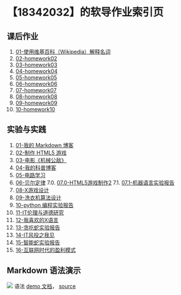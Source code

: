 # 【18342032】的软导作业索引页

## 课后作业

1. [01-使用维基百科（Wikipedia）解释名词](hw01)
2. [02-homework02](hw02)
3. [03-homework03](hw03)
4. [04-homework04](hw04)
5. [05-homework05](hw05)
6. [06-homework06](hw06)
7. [07-homework07](hw07)
8. [08-homework08](hw08)
7. [09-homework09](hw09)
7. [10-homework10](hw10)

## 实验与实践

1. [01-我的 Markdown 博客](lab01)
2. [02-制作 HTML5 游戏](lab02)
3. [03-电影《机械公敌》](lab03)
4. [04-我的科普博客](lab04)
5. [05-电路学习](lab05)
6. [06-贝尔定律](lab06)
7.0. [07.0-HTML5游戏制作2](lab07.0)
7.1. [07.1-机器语言实验报告](lab07.1)
8. [08-X游戏设计](lab08)
9. [09-洗衣机算法设计](lab09)
10. [10-python 编程实验报告](lab10)
11. [11-IT伦理与道德研究](lab11)
12. [12-我喜欢的X语言](lab12)
13. [13-贪吃蛇实验报告](lab13)
14. [14-IT风投之我见](lab14)
15. [15-智能蛇实验报告](lab15)
16. [16-互联网时代的盈利模式](lab16)


## Markdown 语法演示

![](images/exclamation.png) 语法 [demo 文档](demo)， [source](https://github.com/sysu-swi/homework/blob/gh-pages/demo.md)



